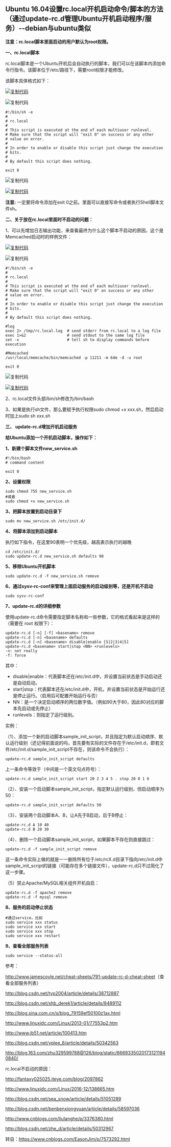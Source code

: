 
## Ubuntu 16.04设置rc.local开机启动命令/脚本的方法（通过update-rc.d管理Ubuntu开机启动程序/服务）--debian与ubuntu类似

**注意：rc.local脚本里面启动的用户默认为root权限。**

**一、rc.local脚本**

rc.local脚本是一个Ubuntu开机后会自动执行的脚本，我们可以在该脚本内添加命令行指令。该脚本位于/etc/路径下，需要root权限才能修改。

该脚本具体格式如下：

[![复制代码](https://common.cnblogs.com/images/copycode.gif)](javascript:void(0);)

![复制代码](https://common.cnblogs.com/images/copycode.gif)

```
#!/bin/sh -e
#
# rc.local
#
# This script is executed at the end of each multiuser runlevel.
# Make sure that the script will "exit 0" on success or any other
# value on error.
#
# In order to enable or disable this script just change the execution
# bits.
#
# By default this script does nothing.
  
exit 0
```

![复制代码](https://common.cnblogs.com/images/copycode.gif)

[![复制代码](https://common.cnblogs.com/images/copycode.gif)](javascript:void(0);)

**注意:** 一定要将命令添加在exit 0之前。里面可以直接写命令或者执行Shell脚本文件sh。

**二、关于放在rc.local里面时不启动的问题：**

1、可以先增加日志输出功能，来查看最终为什么这个脚本不启动的原因，这个是Memcached启动时的样例文件：

[![复制代码](https://common.cnblogs.com/images/copycode.gif)](javascript:void(0);)

![复制代码](https://common.cnblogs.com/images/copycode.gif)

```
#!/bin/sh -e
#
# rc.local
#
# This script is executed at the end of each multiuser runlevel.
# Make sure that the script will "exit 0" on success or any other
# value on error.
#
# In order to enable or disable this script just change the execution
# bits.
#
# By default this script does nothing.

#log
exec 2> /tmp/rc.local.log  # send stderr from rc.local to a log file  
exec 1>&2                  # send stdout to the same log file  
set -x                     # tell sh to display commands before execution 

#Memcached
/usr/local/memcache/bin/memcached -p 11211 -m 64m -d -u root

exit 0
```

![复制代码](https://common.cnblogs.com/images/copycode.gif)

[![复制代码](https://common.cnblogs.com/images/copycode.gif)](javascript:void(0);)

2、rc.local文件头部/bin/sh修改为/bin/bash

3、如果是执行sh文件，那么要赋予执行权限sudo chmod +x xxx.sh，然后启动时加上sudo sh xxx.sh

**三、 update-rc.d增加开机启动服务**

**给Ubuntu添加一个开机启动脚本，操作如下：**

**1、新建个脚本文件new_service.sh**

```
#!/bin/bash
# command content
  
exit 0
```

**2、设置权限**

```
sudo chmod 755 new_service.sh
#或者
sudo chmod +x new_service.sh
```

**3、把脚本放置到启动目录下**

```
sudo mv new_service.sh /etc/init.d/
```

**4、将脚本添加到启动脚本**

执行如下指令，在这里90表明一个优先级，越高表示执行的越晚

```
cd /etc/init.d/
sudo update-rc.d new_service.sh defaults 90
```

**5、移除Ubuntu开机脚本**

```
sudo update-rc.d -f new_service.sh remove
```

**6、通过sysv-rc-conf来管理上面启动服务的启动级别等，还是开机不启动**

```
sudo sysv-rc-conf 
```

**7、update-rc.d的详细参数**

使用update-rc.d命令需要指定脚本名称和一些参数，它的格式看起来是这样的（需要在 root 权限下）：

```
update-rc.d [-n] [-f] <basename> remove
update-rc.d [-n] <basename> defaults
update-rc.d [-n] <basename> disable|enable [S|2|3|4|5]
update-rc.d <basename> start|stop <NN> <runlevels>
-n: not really
-f: force
```

其中：

- disable|enable：代表脚本还在/etc/init.d中，并设置当前状态是手动启动还是自动启动。
- start|stop：代表脚本还在/etc/init.d中，开机，并设置当前状态是开始运行还是停止运行。（启用后可配置开始运行与否）
- NN：是一个决定启动顺序的两位数字值。（例如90大于80，因此80对应的脚本先启动或先停止）
- runlevels：则指定了运行级别。

实例：

（1）、添加一个新的启动脚本sample_init_script，并且指定为默认启动顺序、默认运行级别（还记得前面说的吗，首先要有实际的文件存在于/etc/init.d，即若文件/etc/init.d/sample_init_script不存在，则该命令不会执行）：

```
update-rc.d sample_init_script defaults
```

上一条命令等效于（中间是一个英文句点符号）：

```
update-rc.d sample_init_script start 20 2 3 4 5 . stop 20 0 1 6
```

（2）、安装一个启动脚本sample_init_script，指定默认运行级别，但启动顺序为50：

```
update-rc.d sample_init_script defaults 50
```

（3）、安装两个启动脚本A、B，让A先于B启动，后于B停止：

```
update-rc.d A 10 40
update-rc.d B 20 30
```

（4）、删除一个启动脚本sample_init_script，如果脚本不存在则直接跳过：

```
update-rc.d -f sample_init_script remove
```

这一条命令实际上做的就是一一删除所有位于/etc/rcX.d目录下指向/etc/init.d中sample_init_script的链接（可能存在多个链接文件），update-rc.d只不过简化了这一步骤。

（5）禁止Apache/MySQL相关组件开机自启：

```
update-rc.d -f apache2 remove
update-rc.d -f mysql remove
```

**8、服务的启动停止状态**

```
#通过service，比如
sudo service xxx status
sudo service xxx start
sudo service xxx stop
sudo service xxx restart
```

**9、查看全部服务列表**

```
sudo service --status-all
```

 

参考：

<http://www.jamescoyle.net/cheat-sheets/791-update-rc-d-cheat-sheet>（查看全部服务列表）

<http://blog.csdn.net/typ2004/article/details/38712887>

<http://blog.csdn.net/shb_derek1/article/details/8489112>

<http://blog.sina.com.cn/s/blog_79159ef50100z1ax.html>

<http://www.linuxidc.com/Linux/2013-01/77553p2.htm>

<http://www.jb51.net/article/100413.htm>

<http://blog.csdn.net/yplee_8/article/details/50342563>

<http://blog.163.com/zhu329599788@126/blog/static/66693350201731211940840/>

rc.local不启动的原因：

<http://fantaxy025025.iteye.com/blog/2097862>

<http://www.linuxidc.com/Linux/2016-12/138665.htm>

<http://blog.csdn.net/sea_snow/article/details/51051289>

<http://blog.csdn.net/benbenxiongyuan/article/details/58597036>

<http://www.cnblogs.com/liulanghe/p/3376380.html>

<http://blog.csdn.net/zhe_d/article/details/50312967>

 转自：https://www.cnblogs.com/EasonJim/p/7573292.html


